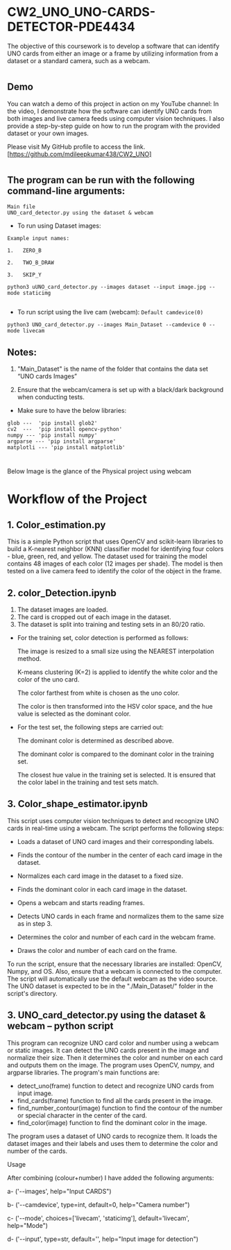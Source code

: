 # CW2_UNO_UNO-CARDS-DETECTOR-PDE4434

The objective of this coursework is to develop a software that can identify UNO cards from either an image or a frame by utilizing information from a dataset or a standard camera, such as a webcam.

#
## Demo

You can watch a demo of this project in action on my YouTube channel: In the video, I demonstrate how the software can identify UNO cards from both images and live camera feeds using computer vision techniques. I also provide a step-by-step guide on how to run the program with the provided dataset or your own images.

Please visit My GitHub profile to access the link. [https://github.com/mdileepkumar438/CW2_UNO]
#


## The program can be run with the following command-line arguments:
```
Main file 
UNO_card_detector.py using the dataset & webcam 
```


* To run using Dataset images:

`Example input names:`

`1.   ZERO_B`

`2.   TWO_B_DRAW`

`3.   SKIP_Y`

```
python3 uUNO_card_detector.py --images dataset --input image.jpg --mode staticimg
  
```

* To run script using the live cam (webcam): `Default camdevice(0)`

```
python3 UNO_card_detector.py --images Main_Dataset --camdevice 0 --mode livecam
```

## Notes:

1. "Main_Dataset" is the name of the folder that contains the data set “UNO cards Images”

2. Ensure that the webcam/camera is set up with a black/dark background when conducting tests.

* Make sure to have the below libraries:

```
glob ---  'pip install glob2'
cv2  ---  'pip install opencv-python'
numpy --- 'pip install numpy'
argparse --- 'pip install argparse'
matplotli --- 'pip install matplotlib'
```
#

Below Image is the glance of the Physical project using webcam




# Workflow of the Project
## 1. Color_estimation.py

This is a simple Python script that uses OpenCV and scikit-learn libraries to build a K-nearest neighbor (KNN) classifier model for identifying four colors - blue, green, red, and yellow. The dataset used for training the model contains 48 images of each color (12 images per shade). The model is then tested on a live camera feed to identify the color of the object in the frame.

## 2. color_Detection.ipynb
1. The dataset images are loaded.
2. The card is cropped out of each image in the dataset.
3. The dataset is split into training and testing sets in an 80/20 ratio.
* For the training set, color detection is performed as follows:

    The image is resized to a small size using the NEAREST interpolation method.

    K-means clustering (K=2) is applied to identify the white color and the color of the uno card.

    The color farthest from white is chosen as the uno color.

    The color is then transformed into the HSV color space, and the hue value is selected as the dominant color.


* For the test set, the following steps are carried out:

    The dominant color is determined as described above.

    The dominant color is compared to the dominant color in the training set.

    The closest hue value in the training set is selected.
    It is ensured that the color label in the training and test sets match.

## 3. Color_shape_estimator.ipynb

This script uses computer vision techniques to detect and recognize UNO cards in real-time using a webcam. The script performs the following steps:

* Loads a dataset of UNO card images and their corresponding labels.

* Finds the contour of the number in the center of each card image in the dataset.

* Normalizes each card image in the dataset to a fixed size.
* Finds the dominant color in each card image in the dataset.
* Opens a webcam and starts reading frames.
* Detects UNO cards in each frame and normalizes them to the same size as in step 3.
* Determines the color and number of each card in the webcam frame.
* Draws the color and number of each card on the frame.

To run the script, ensure that the necessary libraries are installed: OpenCV, Numpy, and OS. Also, ensure that a webcam is connected to the computer. The script will automatically use the default webcam as the video source. The UNO dataset is expected to be in the "./Main_Dataset/" folder in the script's directory.

## 3. UNO_card_detector.py using the dataset & webcam – python script

This program can recognize UNO card color and number using a webcam or static images. It can detect the UNO cards present in the image and normalize their size. Then it determines the color and number on each card and outputs them on the image. The program uses OpenCV, numpy, and argparse libraries. The program's main functions are:

- detect_uno(frame) function to detect and recognize UNO cards from input image.
- find_cards(frame) function to find all the cards present in the image.
- find_number_contour(image) function to find the contour of the number or special character in the center of the card.
- find_color(image) function to find the dominant color in the image.

The program uses a dataset of UNO cards to recognize them. 
It loads the dataset images and their labels and uses them to determine the color and number of the cards.



Usage 

After combining (colour+number) I have added the following arguments:

a- ('--images', help="Input CARDS")

b- ('--camdevice', type=int, default=0, help="Camera number")

c- ('--mode', choices=['livecam', 'staticimg'], default='livecam', help="Mode")

d- ('--input', type=str, default='', help="Input image for detection")

#
#
#

    